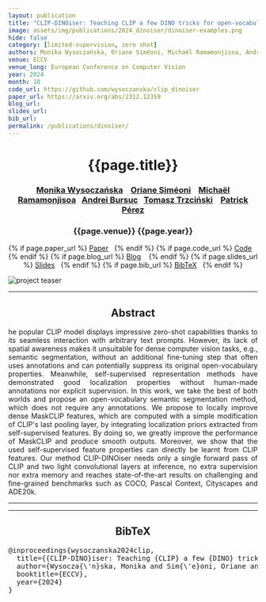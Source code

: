 ```yaml
---
layout: publication
title: "CLIP-DINOiser: Teaching CLIP a few DINO tricks for open-vocabulary semantic segmentation" 
image: assets/img/publications/2024_dinoiser/dinoiser-examples.png
hide: false
category: [limited-supervision, zero shot]
authors: Monika Wysoczańska, Oriane Siméoni, Michaël Ramamonjisoa, Andrei Bursuc, Tomasz Trzciński, Patrick Pérez
venue: ECCV
venue_long: European Conference on Computer Vision
year: 2024
month: 10
code_url: https://github.com/wysoczanska/clip_dinoiser
paper_url: https://arxiv.org/abs/2312.12359
blog_url: 
slides_url: 
bib_url: 
permalink: /publications/dinoiser/
---
```


<h1 align="center"> {{page.title}} </h1>
<!-- Simple call of authors -->
<!-- <h3 align="center"> {{page.authors}} </h3> -->
<!-- Alternatively you can add links to author pages -->
<h3 align="center"> <a href="https://wysoczanska.github.io/">Monika Wysoczańska</a> &nbsp;&nbsp;  <a href="https://osimeoni.github.io/">Oriane Siméoni</a> &nbsp;&nbsp; <a href="https://michaelramamonjisoa.github.io/">Michaël Ramamonjisoa</a> &nbsp;&nbsp;<a href="https://abursuc.github.io/">Andrei Bursuc</a> &nbsp;&nbsp;<a href="https://scholar.google.com/citations?hl=en&user=bJMRBFoAAAAJ">Tomasz Trzciński</a> &nbsp;&nbsp; <a href="https://ptrckprz.github.io/">Patrick Pérez</a>   </h3>

<h3 align="center"> {{page.venue}} {{page.year}} </h3>

<div align="center">
  <p>
    {% if page.paper_url %}
    <a href="{{ page.paper_url }}"><i class="far fa-file-pdf"></i> Paper</a>&nbsp;&nbsp;
    {% endif %}
    {% if page.code_url %}
    <a href="{{ page.code_url }}"><i class="fab fa-github"></i> Code</a> &nbsp;&nbsp;
    {% endif %}
    {% if page.blog_url %}
    <a href="{{ page.blog_url }}"><i class="fab fa-blogger"></i> Blog</a> &nbsp;&nbsp;
    {% endif %}
    {% if page.slides_url %}
    <a href="{{ page.slides_url }}"><i class="far fa-file-pdf"></i> Slides</a>&nbsp;&nbsp;
    {% endif %}
    {% if page.bib_url %}
    <a href="{{ page.bib_url}}"><i class="far fa-file-alt"></i> BibTeX</a>&nbsp;&nbsp;
    {% endif %}
  </p>
</div>


<div class="publication-teaser">
    <img src="../../{{ page.image }}" alt="project teaser"/>
</div>


<hr>

<h2  align="center"> Abstract</h2>

<p align="justify">he popular CLIP model displays impressive zero-shot capabilities thanks to its seamless interaction with arbitrary text prompts. However, its lack of spatial awareness makes it unsuitable for dense computer vision tasks, e.g., semantic segmentation, without an additional fine-tuning step that often uses annotations and can potentially suppress its original open-vocabulary properties. Meanwhile, self-supervised representation methods have demonstrated good localization properties without human-made annotations nor explicit supervision. In this work, we take the best of both worlds and propose an open-vocabulary semantic segmentation method, which does not require any annotations. We propose to locally improve dense MaskCLIP features, which are computed with a simple modification of CLIP's last pooling layer, by integrating localization priors extracted from self-supervised features. By doing so, we greatly improve the performance of MaskCLIP and produce smooth outputs. Moreover, we show that the used self-supervised feature properties can directly be learnt from CLIP features. Our method CLIP-DINOiser needs only a single forward pass of CLIP and two light convolutional layers at inference, no extra supervision nor extra memory and reaches state-of-the-art results on challenging and fine-grained benchmarks such as COCO, Pascal Context, Cityscapes and ADE20k. </p>

<hr>
<hr>

<h2  align="center">BibTeX</h2>
<left>
  <pre class="bibtex-box">
@inproceedings{wysoczanska2024clip,
  title={{CLIP-DINO}iser: Teaching {CLIP} a few {DINO} tricks},
  author={Wysocza{\'n}ska, Monika and Sim{\'e}oni, Oriane and Ramamonjisoa, Micha{\"e}l and Bursuc, Andrei and Trzci{\'n}ski, Tomasz and P{\'e}rez, Patrick},
  booktitle={ECCV},
  year={2024}
}

</pre>
</left>

<br>
